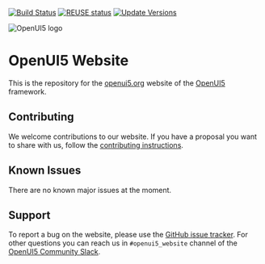 [![Build Status](https://github.com/UI5/openui5-website/actions/workflows/github-pages.yml/badge.svg)](https://github.com/UI5/openui5-website/actions/workflows/github-pages.yml)
[![REUSE status](https://api.reuse.software/badge/github.com/SAP/openui5-website)](https://api.reuse.software/info/github.com/SAP/openui5-website)
[![Update Versions](https://github.com/SAP/openui5-website/workflows/Update%20Versions/badge.svg)](https://github.com/SAP/openui5-website/actions/workflows/updateVersions.yml)

![OpenUI5 logo](http://openui5.org/images/OpenUI5_new_big_side.png)

# OpenUI5 Website

This is the repository for the [openui5.org](https://openui5.org) website of the [OpenUI5](https://github.com/SAP/openui5) framework.

## Contributing
We welcome contributions to our website. If you have a proposal you want to share with us, follow the [contributing instructions](CONTRIBUTING.md).

## Known Issues
There are no known major issues at the moment.

## Support
To report a bug on the website, please use the [GitHub issue tracker](https://github.com/SAP/openui5-website/issues). For other questions you can reach us in `#openui5_website` channel of the [OpenUI5 Community Slack](https://ui5-slack-invite.cfapps.eu10.hana.ondemand.com/).
